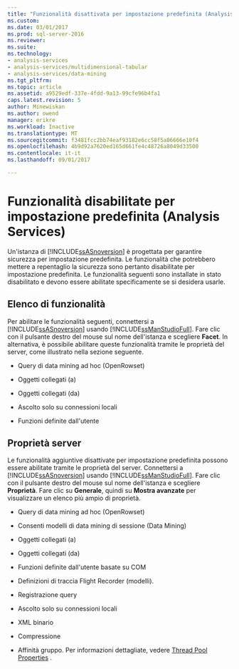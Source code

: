 ```yaml
---
title: "Funzionalità disattivata per impostazione predefinita (Analysis Services) | Documenti Microsoft"
ms.custom: 
ms.date: 03/01/2017
ms.prod: sql-server-2016
ms.reviewer: 
ms.suite: 
ms.technology:
- analysis-services
- analysis-services/multidimensional-tabular
- analysis-services/data-mining
ms.tgt_pltfrm: 
ms.topic: article
ms.assetid: a9529edf-337e-4fdd-9a13-99cfe96b4fa1
caps.latest.revision: 5
author: Minewiskan
ms.author: owend
manager: erikre
ms.workload: Inactive
ms.translationtype: MT
ms.sourcegitcommit: f3481fcc2bb74eaf93182e6cc58f5a06666e10f4
ms.openlocfilehash: 4b9d92a7620ed165d661fe4c48726a8049d33500
ms.contentlocale: it-it
ms.lasthandoff: 09/01/2017

---
```

# <a name="features-off-by-default-analysis-services"></a>Funzionalità disabilitate per impostazione predefinita (Analysis Services)
  Un'istanza di [!INCLUDE[ssASnoversion](../../includes/ssasnoversion-md.md)] è progettata per garantire sicurezza per impostazione predefinita. Le funzionalità che potrebbero mettere a repentaglio la sicurezza sono pertanto disabilitate per impostazione predefinita. Le funzionalità seguenti sono installate in stato disabilitato e devono essere abilitate specificamente se si desidera usarle.  
  
## <a name="feature-list"></a>Elenco di funzionalità  
 Per abilitare le funzionalità seguenti, connettersi a [!INCLUDE[ssASnoversion](../../includes/ssasnoversion-md.md)] usando [!INCLUDE[ssManStudioFull](../../includes/ssmanstudiofull-md.md)]. Fare clic con il pulsante destro del mouse sul nome dell'istanza e scegliere **Facet**. In alternativa, è possibile abilitare queste funzionalità tramite le proprietà del server, come illustrato nella sezione seguente.  
  
-   Query di data mining ad hoc (OpenRowset)  
  
-   Oggetti collegati (a)  
  
-   Oggetti collegati (da)  
  
-   Ascolto solo su connessioni locali  
  
-   Funzioni definite dall'utente  
  
## <a name="server-properties"></a>Proprietà server  
 Le funzionalità aggiuntive disattivate per impostazione predefinita possono essere abilitate tramite le proprietà del server. Connettersi a [!INCLUDE[ssASnoversion](../../includes/ssasnoversion-md.md)] usando [!INCLUDE[ssManStudioFull](../../includes/ssmanstudiofull-md.md)]. Fare clic con il pulsante destro del mouse sul nome dell'istanza e scegliere **Proprietà**. Fare clic su **Generale**, quindi su **Mostra avanzate** per visualizzare un elenco più ampio di proprietà.  
  
-   Query di data mining ad hoc (OpenRowset)  
  
-   Consenti modelli di data mining di sessione (Data Mining)  
  
-   Oggetti collegati (a)  
  
-   Oggetti collegati (da)  
  
-   Funzioni definite dall'utente basate su COM  
  
-   Definizioni di traccia Flight Recorder (modelli).  
  
-   Registrazione query  
  
-   Ascolto solo su connessioni locali  
  
-   XML binario  
  
-   Compressione  
  
-   Affinità gruppo. Per informazioni dettagliate, vedere [Thread Pool Properties](../../analysis-services/server-properties/thread-pool-properties.md) .  
  
  

